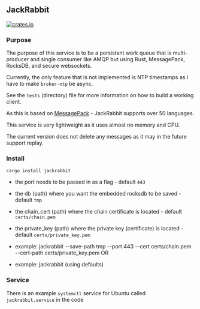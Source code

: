 ## JackRabbit

[![crates.io](https://meritbadge.herokuapp.com/jackrabbit)](https://crates.io/crates/jackrabbit)

### Purpose

The purpose of this service is to be a persistant work queue that is multi-producer and single consumer like AMQP but using Rust, MessagePack, RocksDB, and secure websockets. 

Currently, the only feature that is not implemented is NTP timestamps as I have to make `broker-ntp` be async.

See the `tests` (directory) file for more information on how to build a working client. 

As this is based on [MessagePack](https://msgpack.org/index.html) - JackRabbit supports over 50 languages.

This service is very lightweight as it uses almost no memory and CPU.

The current version does not delete any messages as it may in the future support replay.

### Install

``` cargo install jackrabbit ```

- the port needs to be passed in as a flag - default `443`
- the db (path) where you want the embedded rocksdb to be saved - default `tmp`
- the chain_cert (path) where the chain certificate is located - default `certs/chain.pem`
- the private_key (path) where the private key (certificate) is located - default `certs/private_key.pem`

- example: jackrabbit --save-path tmp --port 443 --cert certs/chain.pem --cert-path certs/private_key.pem
OR
- example: jackrabbit (using defaults)

### Service

There is an example `systemctl` service for Ubuntu called `jackrabbit.service` in the code

